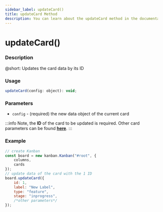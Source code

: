 ```yaml
---
sidebar_label: updateCard()
title: updateCard Method
description: You can learn about the updateCard method in the documentation of the DHTMLX JavaScript Kanban library. Browse developer guides and API reference, try out code examples and live demos, and download a free 30-day evaluation version of DHTMLX Kanban.
---
```


# updateCard()

### Description

@short: Updates the card data by its ID

### Usage

~~~jsx {}
updateCard(config: object): void;
~~~

### Parameters

- `config` - (required) the new data object of the current card 

:::info
Note, the **ID** of the card to be updated is required. Other card parameters can be found [**here**](api/config/js_kanban_cards_config.md).
:::

### Example

~~~jsx {7-13}
// create Kanban
const board = new kanban.Kanban("#root", {
	columns,
	cards
});
// update data of the card with the 1 ID
board.updateCard({
	id: 1,
	label: "New Label",
	type: "feature",
	stage: "inprogress",
	/*other parameters*/
});
~~~
